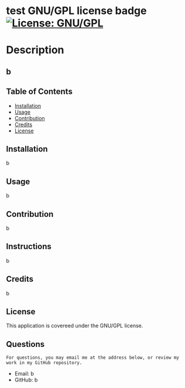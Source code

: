 
  # test GNU/GPL license badge  [![License: GNU/GPL](https://img.shields.io/badge/License-GNU/GPL-yellow.svg)]([![License](https://img.shields.io/badge/License-GPLv3-blue.svg)](https://www.gnu.org/licenses/gpl-3.0))

  # Description
  ## b

  ## Table of Contents
  * [Installation](#installation)
  * [Usage](#usage)
  * [Contribution](#contribution)
  * [Credits](#credits)
  * [License](#license)
  
  ## Installation
  b

  ## Usage
  b

  ## Contribution
  b

  ## Instructions
  b

  ## Credits
  b

  ## License
  This application is covereed under the GNU/GPL license.

  ## Questions
    For questions, you may email me at the address below, or review my work in my GitHub repository.
  * Email: b
  * GitHub: b